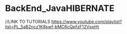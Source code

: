 # BackEnd_JavaHIBERNATE

//LINK TO TUTORIALS
https://www.youtube.com/playlist?list=PL_5aB2ncz1K8swf-bMC6cQpfzF12VxpHt
